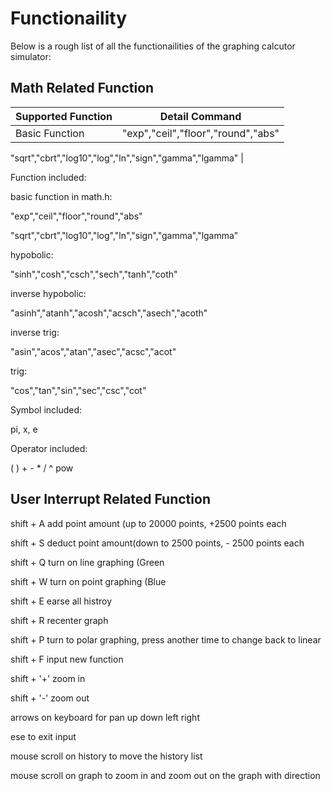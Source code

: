 # Functionaility

Below is a rough list of all the functionailities of the graphing calcutor simulator:

## Math Related Function

| Supported Function | Detail Command |
| --- | --- |
| Basic Function | "exp","ceil","floor","round","abs"

"sqrt","cbrt","log10","log","ln","sign","gamma","lgamma" |


Function included:

basic function in math.h:

"exp","ceil","floor","round","abs"

"sqrt","cbrt","log10","log","ln","sign","gamma","lgamma"


hypobolic:

"sinh","cosh","csch","sech","tanh","coth"


inverse hypobolic:

"asinh","atanh","acosh","acsch","asech","acoth"


inverse trig:

"asin","acos","atan","asec","acsc","acot"


trig:

"cos","tan","sin","sec","csc","cot"


Symbol included:

pi, x, e


Operator included:

( ) + - * / ^ pow


## User Interrupt Related Function

shift + A add point amount (up to 20000 points, +2500 points each

shift + S deduct point amount(down to 2500 points, - 2500 points each

shift + Q turn on line graphing (Green

shift + W turn on point graphing (Blue

shift + E earse all histroy

shift + R recenter graph

shift + P turn to polar graphing, press another time to change back to linear

shift + F input new function

shift + '+' zoom in

shift + '-' zoom out

arrows on keyboard for pan up down left right

ese to exit input

mouse scroll on history to move the history list

mouse scroll on graph to zoom in and zoom out on the graph with direction

